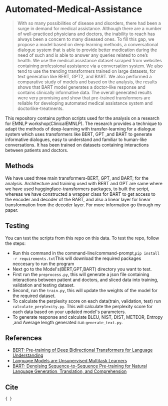 # Automated-Medical-Assistance

> With so many possibilities of disease and disorders, there had been a surge in demand for medical assistance. Although there are a number of well-practiced physicians and doctors, the inability to reach has always been a concern to many diseased ones. To fill this gap, we propose a model based on deep learning methods, a conversational dialogue system that is able to provide better medication during the need of such and is able to answer any queries related to one’s health. We use the medical assistance dataset scraped from websites containing professional assistance via a conversation system. We also tend to use the trending transformers trained on large datasets, for text generation like BERT, GPT2, and BART. We also performed a comparative study of models and based on the analysis, the results shows that BART model generates a doctor-like response and contains clinically informative data. The overall generated results were very promising and show that pre-trained transformers are reliable for developing automated medical assistance system and doctorlike-treatments.


This repository contains python scripts used for the analysis on a research for EMNLP workshop(ClinicalEMNLP). The research provides a technique to adapt the methods of deep-learning with transfer-learning for a dialogue system which uses transformers like BERT, GPT ,and BART to generate informative dialogues, easy to understand and familiar to human-like conversations. It has been trained on datasets containing interactions between patients and doctors.

## Methods
We have used three main transformers-BERT, GPT, and BART; for the analysis. Architecture and training used with BERT and GPT are same where we have used huggingface-transformers packages, to built the script, whereas we have constructed a wrapper class for BART to get access to the encoder and decoder of the BART, and also a linear layer for linear transformation from the decoder layer. For more information go through my paper.

## Testing
You can test the scripts from this repo on this data. To test the repo, follow the steps:
- Run this command in the command-line/command-prompt,```pip install -r requirements.txt```This will download the required packages neccesary to run the program
- Next go to the Model's(BERT,GPT,BART) directory you want to test.
- First run the ```preprocess.py```, this will generate a json file containing interactions between patient and doctors, and sliced data into training, validation and testing dataset.
- Second, run the ```train.py```, this will update the weights of the model for the required dataset.
- To calculate the perplexity score on each data(train, validation, test) run ```calculate_perplexity.py```. This will calculate the perplexity score for each data based on your updated model's parameters.
- To generate response and calculate BLEU, NIST, DIST, METEOR, Entropy ,and Average length generated run ```generate_text.py```.

## References
- [BERT: Pre-training of Deep Bidirectional Transformers for Language Understanding](https://arxiv.org/pdf/1810.04805.pdf "BERT")
- [Language Models are Unsupervised Multitask Learners](https://cdn.openai.com/better-language-models/language_models_are_unsupervised_multitask_learners.pdf "GPT2")
- [BART: Denoising Sequence-to-Sequence Pre-training for Natural Language Generation, Translation, and Comprehension](https://arxiv.org/pdf/1910.13461 "BART")

## Cite
`{
}`
